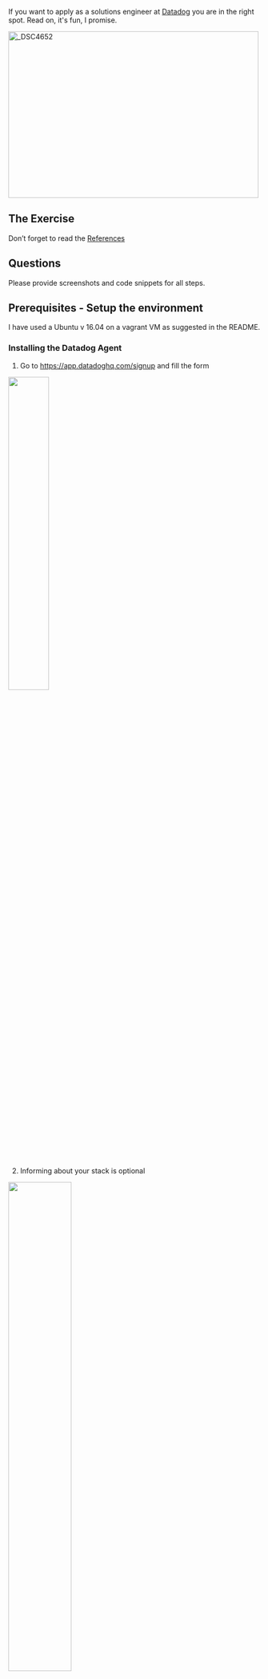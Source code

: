 If you want to apply as a solutions engineer at [Datadog](http://datadog.com) you are in the right spot. Read on, it's fun, I promise.

<a href="http://www.flickr.com/photos/alq666/10125225186/" title="The view from our roofdeck">
<img src="http://farm6.staticflickr.com/5497/10125225186_825bfdb929.jpg" width="500" height="332" alt="_DSC4652"></a>

## The Exercise

Don’t forget to read the [References](https://github.com/DataDog/hiring-engineers/blob/solutions-engineer/README.md#references)

## Questions

Please provide screenshots and code snippets for all steps.

## Prerequisites - Setup the environment

I have used a Ubuntu v 16.04 on a vagrant VM as suggested in the README.

### Installing the Datadog Agent

1. Go to https://app.datadoghq.com/signup and fill the form

<img src="/img/SignUp.png" width="40%">

2. Informing about your stack is optional

<img src="/img/Stack.png" width="50%">

3. Inform your OS (Ubuntu) and copy the agent installation command

<img src="/img/Command.png" width="75%">

4. Paste the command in the shell and wait for the agent to inform back. We're ready to go!

<img src="/img/Running.png" width="75%">

## Collecting Metrics:

* Add tags in the Agent config file and show us a screenshot of your host and its tags on the Host Map page in Datadog.

  1. On your server navigate to `/etc/datadog-agent`

          cd /etc/datadog-agent

  2. Edit the `datadog.yaml` file to include the following line: "tags: purpose:hiring, role:solutionsengineer, location:spain"
  
          sudo vi datadog.yaml

<img src="/img/ConfigTags.png" width="45%">   
   
  3. Restart the datadog agent
  
          sudo service datadog-agent restart
      
  4. The host is now showing the defined tags
    
<img src="/img/HostWithTags.png" width="100%">
    
* Install a database on your machine (MongoDB, MySQL, or PostgreSQL) and then install the respective Datadog integration for that database.

  1. I have choosen to install MongoDB. Full step by step guide on [MongoDB Installation Guide](https://docs.mongodb.com/manual/tutorial/install-mongodb-on-ubuntu/)
    
  2. The MongoDB integration is installed by default with the 6.x version of the agent. The only required configuration is to create a mongo.yaml file on `/etc/datadog-agent/conf.d/mongo.d/`

          cd /etc/datadog-agent/conf.d/mongo.d
          sudo vi mongo.yaml
  
    1. I have used the simplest possible version of the MongoDB yaml file.

<img src="/img/MongoYAML.png" width="30%">
    
   3. We need to change the file owner to dd-agent and then restart the agent.
    
     sudo chown dd-agent:dd-agent mongo.yaml
     sudo service datadog-agent restart
    
   4. In the agent status we can verify that the MongoDB integration is working
    
    sudo datadog-agent status
    
<img src="/img/MongoStatus.png" width="40%">
    
  5. In Datadog we navigate to Integration and activate the MongoDB Integration. First, selecting it from the list and then clicking on the **Install Integration** button

<img src="/img/Integrations.png" width="40%">

<img src="/img/MongoIntegration.png" width="80%">

  6. And we see some interesting metrics from the MongoDB Dashboard (available from the host, clicking on the _mongodb_ tag)
  
<img src="/img/MongoDashboard.png" width="100%">
    
* Create a custom Agent check that submits a metric named my_metric with a random value between 0 and 1000.

 1. Following instructions from [Datadog Documentation](https://docs.datadoghq.com/developers/write_agent_check/?tab=agentv6) it's fairly straight forward to create the custom agent check.
    1. Create a file called `ruben.yaml` on the `/etc/datadog-agent/conf.d/` folder with the following code:
    
      instances: [{}]
    
    2. Create a file named `ruben.py` on the `/etc/datadog-agent/checks.d/` folder with the following code
    
            from datadog_checks.checks import AgentCheck
            from random import uniform
            __version__ = "1.0.0"
            class Ruben(AgentCheck):
              def check(self, instance):
                self.gauge('custom.ruben', uniform(0, 1000))
   3. We can verify that the check is correct using the agent's commands: `sudo datadog-agent check ruben`
    
<img src="/img/CustomCheck.png" width="70%">

   4. And see the gauge graph on Datadog
   
<img src="/img/CustomCheckGraph.png" width="50%">

* Change your check's collection interval so that it only submits the metric once every 45 seconds.

  1. As described in [the Collection Interval section](https://docs.datadoghq.com/developers/write_agent_check/?tab=agentv6#collection-interval), changing the collection interval is done by setting it on the `ruben.yaml`file on `/etc/datadog-agent/conf.d/`
    1. The check config file, `ruben.yaml`, needs to be updated in the following way:

<img src="/img/CheckInterval.png" width="40%">

   2. The check is now sending data every 45 seconds.
   
<img src="/img/CheckIntervalGraph.png" width="70%">
  
* **Bonus Question** Can you change the collection interval without modifying the Python check file you created?

It seems that this question is outdated, as the obvious answer following the documentation) doesn't require to modify the custom check's python file.
Just for the sake of the exercise, I can try to answer the reverse question. How to report every 45 seconds without chaging the config file?.
    
 1. Considering the default reporting inteval is 15 seconds, and the agent will report only if the previous execution of the custom check has finished, a simple answer will be to include a `time.sleep(35)`step just after the `self.gauge('custom.ruben', uniform(0, 1000))`step.
 2. This will inhibit the agent to report in the second and third slots (15 and 30 seconds), but will freed the check code long enough the third slot arrives (45 seconds).

## Visualizing Data:

Utilize the Datadog API to create a Timeboard that contains:

* Your custom metric scoped over your host.
* Any metric from the Integration on your Database with the anomaly function applied.
* Your custom metric with the rollup function applied to sum up all the points for the past hour into one bucket

Please be sure, when submitting your hiring challenge, to include the script that you've used to create this Timeboard.

As described in the [Datadog Documentation](https://docs.datadoghq.com/api/?lang=bash#create-a-timeboard) the first thing required to use the API is to have both and API and an APP Keys.
 1. Keys are created and managed from the Datadog UI. Navigate to Integrations/API:
<img src="/img/APIKeysAccess.png" width="30%">
 2. The API key is already present, but the APP key is not. Create it from the UI by writing a name and clicking the Create Application Key button:
<img src="/img/APIKeyCreation.png" width="100%">
 3. The CURL command to create the required timeboard is the following:
  
	    curl  -X POST -H "Content-type: application/json" \
	    -d '{
		      "graphs" : [{
		  "title": "My Custom Check",
		  "definition": {
		    "viz": "timeseries",
		    "requests": [{"q": "avg:custom.ruben{host:ubuntu-xenial}"}] 
		    }  	
		  },
		  {
		  "title": "WT Dirty Bytes (Anomalies)",
		  "definition": {
		    "viz": "timeseries",
		    "requests": [{"q":"anomalies(avg:mongodb.wiredtiger.cache.tracked_dirty_bytes_in_cache{server:mongodb://localhost:27017/admin}, \u0027basic\u0027, 2)"}] 
		    }
		  },
		  {
		  "title": "My Custom Check (1h Buckets)",
		  "definition": {
		    "viz": "timeseries",
		    "type":"bars",
		    "requests": [{"q": "avg:custom.ruben{host:ubuntu-xenial}.rollup(sum,3600)"}] 
		    }
		  }],
	      "title" : "My Custom Timeboard",
	      "description" : "Basic timeboard over my custom check and some MongoDB variables",
	      "read_only": "True"
	    }' \
	    "https://api.datadoghq.com/api/v1/dash?api_key=edb197c52****************47&application_key=f11497***************f6df5c"`

  4. There are a few parts of the call that are not evident:
   
   1. `"graphs" : [{` This is an array. Include as many sub documents as required, in our case, 3.
   2. `"requests": [{"q": "avg:custom.ruben{host:ubuntu-xenial}"}]` Between curly braces the tags that will be used for filtering
   3. `\u0027basic\u0027` The parameter of the anomalies function needs to be between single quotes. Theey need to be escaped using their unicode representation.
   4. `"type":"bars"` Bars are a better representaion for this type of graph.

Once this is created, access the Dashboard from your Dashboard List in the UI:

<img src="/img/Timeboard.png" width="100%">

* Set the Timeboard's timeframe to the past 5 minutes
  1. Click and drag on the graph to set the timeframe
  
<img src="/img/Timeboard5m.png" width="100%">

* Take a snapshot of this graph and use the @ notation to send it to yourself.
  1. Using the small _camera_ icon on any graph the annotations windows appears.
  2. Putting the _@_ simbol will show a list of recipients on the organisation. In this example, only one:
  
<img src="/img/Annotation.png" width="30%">

 3. After a few seconds an email with the notification is received (if checked on My Settings/Preferences )

<img src="/img/AnnotationMail.png" width="90%">
 
* **Bonus Question**: What is the Anomaly graph displaying?

The anomaly graph is showing the temporal serie together with a gray band, highlighting the points of the serie out of the band. As described, the _deviation_ parameter controls the width of the band.
There are three different algorithms to determine the range of acceptable values. The simplest one (basic) only takes in account the distribution of the data present in the graph, while the most advanced ones (agile and robust) consider historical data and factors in temporal patterns of the data.

## Monitoring Data

Since you’ve already caught your test metric going above 800 once, you don’t want to have to continually watch this dashboard to be alerted when it goes above 800 again. So let’s make life easier by creating a monitor.

Create a new Metric Monitor that watches the average of your custom metric (my_metric) and will alert if it’s above the following values over the past 5 minutes:

* Warning threshold of 500
* Alerting threshold of 800
* And also ensure that it will notify you if there is No Data for this query over the past 10m.

 1. Navigate to _Monitors/New Monitor_ in the UI

<img src="/img/NewMonitor.png" width="30%">

 2. Select the Monitor type to _Metric_

<img src="/img/MonitorType.png" width="60%">

 3. Configure the Monitor as described. It's needed select MultiAlert and include `host` in the list of variables to be able to notify as required in the next step.

<img src="/img/Monitor.png" width="80%">

Please configure the monitor’s message so that it will:

* Send you an email whenever the monitor triggers.
* Create different messages based on whether the monitor is in an Alert, Warning, or No Data state.
* Include the metric value that caused the monitor to trigger and host ip when the Monitor triggers an Alert state.

  4. In the __Say What's Happening__ section write your custom message
  
<img src="/img/MonitorNotification.png" width="60%">

Here you have a transcript of the message I have created

		{{#is_warning}} Ok, just a warning. Things can get worse, just saying, but for the moment you're safe.

		The current value is {{value}}, if it gets to {{threshold}} you'll get another notification. {{/is_warning}} {{host.ip}} {{#is_alert}} Booom!

		The {{host.name}} server is facing a crisis.

		The value of the variable is now on {{value}}.

		There's nothing you can do to control a completely random variable, but if you feel the impulse of doing something, SSH to {{host.ip}} and pray in front of your screen.{{/is_alert}}

		{{#is_no_data}} We have not received data for this variable in the last 10 minutes.

		Maybe it's ok, maybe not. You better check the host status on this dashboard:

		https://app.datadoghq.com/dash/integration/system_overview?tpl_var_scope=host:{{host.name}}

		Have a nice day!{{/is_no_data}}

		@elterce@gmail.com

  5. The last line also sets the __Notify Your Team__ section

* When this monitor sends you an email notification, take a screenshot of the email that it sends you.

<img src="/img/MonitorEmail.png" width="80%">

* **Bonus Question**: Since this monitor is going to alert pretty often, you don’t want to be alerted when you are out of the office. Set up two scheduled downtimes for this monitor:

  * One that silences it from 7pm to 9am daily on M-F,
  * And one that silences it all day on Sat-Sun.
  * Make sure that your email is notified when you schedule the downtime and take a screenshot of that notification.
   1. Navigate to _Notifications/Manage Downtime_ in the UI

<img src="/img/ManageDowntime.png" width="30%">

   2. Click on the yellow __Schedule Downtime__ button on the top right of the screen.
   3. Fill the required data on screen.
   	1. In this step we're setting the weekday downtime
   
<img src="/img/Downtime1.png" width="60%">

<img src="/img/Downtime1Email.png" width="60%"> 
   
   4. Repeat step 2 and 3 to fill the weekend downtime.
   	1. Note that we're only silencing notifications out of the bonds of the already created downtime
	
<img src="/img/Downtime2.png" width="60%">

<img src="/img/Downtime2Email.png" width="60%">
	
## Collecting APM Data:

Given the following Flask app (or any Python/Ruby/Go app of your choice) instrument this using Datadog’s APM solution:

```python
from flask import Flask
import logging
import sys

# Have flask use stdout as the logger
main_logger = logging.getLogger()
main_logger.setLevel(logging.DEBUG)
c = logging.StreamHandler(sys.stdout)
formatter = logging.Formatter('%(asctime)s - %(name)s - %(levelname)s - %(message)s')
c.setFormatter(formatter)
main_logger.addHandler(c)

app = Flask(__name__)

@app.route('/')
def api_entry():
    return 'Entrypoint to the Application'

@app.route('/api/apm')
def apm_endpoint():
    return 'Getting APM Started'

@app.route('/api/trace')
def trace_endpoint():
    return 'Posting Traces'

if __name__ == '__main__':
    app.run(host='0.0.0.0', port='5050')
```

* **Note**: Using both ddtrace-run and manually inserting the Middleware has been known to cause issues. Please only use one or the other.

* **Bonus Question**: What is the difference between a Service and a Resource?

Provide a link and a screenshot of a Dashboard with both APM and Infrastructure Metrics.

Please include your fully instrumented app in your submission, as well.

## Final Question:

Datadog has been used in a lot of creative ways in the past. We’ve written some blog posts about using Datadog to monitor the NYC Subway System, Pokemon Go, and even office restroom availability!

Is there anything creative you would use Datadog for?

## Instructions

If you have a question, create an issue in this repository.

To submit your answers:

* Fork this repo.
* Answer the questions in answers.md
* Commit as much code as you need to support your answers.
* Submit a pull request.
* Don't forget to include links to your dashboard(s), even better links and screenshots. We recommend that you include your screenshots inline with your answers.

## References

### How to get started with Datadog

* [Datadog overview](https://docs.datadoghq.com/)
* [Guide to graphing in Datadog](https://docs.datadoghq.com/graphing/)
* [Guide to monitoring in Datadog](https://docs.datadoghq.com/monitors/)

### The Datadog Agent and Metrics

* [Guide to the Agent](https://docs.datadoghq.com/agent/)
* [Datadog Docker-image repo](https://hub.docker.com/r/datadog/docker-dd-agent/)
* [Writing an Agent check](https://docs.datadoghq.com/developers/agent_checks/)
* [Datadog API](https://docs.datadoghq.com/api/)

### APM

* [Datadog Tracing Docs](https://docs.datadoghq.com/tracing)
* [Flask Introduction](http://flask.pocoo.org/docs/0.12/quickstart/)

### Vagrant

* [Setting Up Vagrant](https://www.vagrantup.com/intro/getting-started/)

### Other questions:

* [Datadog Help Center](https://help.datadoghq.com/hc/en-us)
